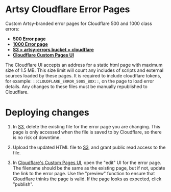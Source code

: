 # Artsy Cloudflare Error Pages

Custom Artsy-branded error pages for Cloudflare 500 and 1000 class errors:

- [**500 Error page**](https://artsy-errors.s3.amazonaws.com/cloudflare/cloudflare-500-error.htm)
- [**1000 Error page**](https://artsy-errors.s3.amazonaws.com/cloudflare/cloudflare-1000-error.htm)
- [**S3 > artsy-errors bucket > cloudflare**](https://s3.console.aws.amazon.com/s3/buckets/artsy-errors/cloudflare)
- [**Cloudflare Custom Pages UI**](https://dash.cloudflare.com/0373426be7be649ff052277fb5377c4f/artsy.net/custom-pages)

The Cloudflare UI accepts an address for a static html page with maximum size of 1.5 MB. This size limit will count any includes of scripts and external sources loaded by these pages. It is required to include cloudflare tokens, for example: `::CLOUDFLARE_ERROR_500S_BOX::`, on the page to load error details. Any changes to these files must be manually republished to Cloudflare.

# Deploying changes

1. In [S3](https://s3.console.aws.amazon.com/s3/buckets/artsy-errors/cloudflare), delete the existing file for the error page you are changing. This page is only accessed when the file is saved to by Cloudflare, so there is no risk of downtime.

2. Upload the updated HTML file to [S3](https://s3.console.aws.amazon.com/s3/buckets/artsy-errors/cloudflare), and grant public read access to the file.

3. In [Cloudflare's Custom Pages UI](https://dash.cloudflare.com/0373426be7be649ff052277fb5377c4f/artsy.net/custom-pages), open the "edit" UI for the error page. The filename should be the same as the existing page, but if not, update the link to the error page. Use the "preview" function to ensure that Cloudflare thinks the page is valid. If the page looks as expected, click "publish".
